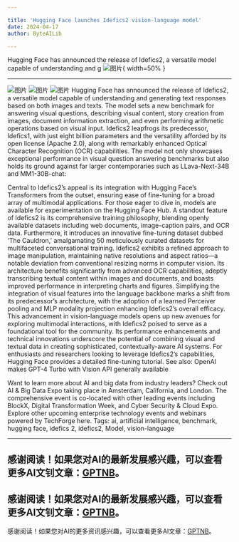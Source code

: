 ```yaml
---

title: 'Hugging Face launches Idefics2 vision-language model'
date: 2024-04-17
author: ByteAILib

---
```


Hugging Face has announced the release of Idefics2, a versatile model capable of understanding and g
![图片](https://www.artificialintelligence-news.com/wp-content/uploads/sites/9/2024/04/hugging-face-idefics2-model-ai-artificial-intelligence-development-visual-language-model-benchmark.jpg){ width=50% }

---
![图片](https://secure.gravatar.com/avatar/b8c5d238e1fddd55d8a0064f1a534ba5?s=100&d=mm&r=g)
![图片](https://www.artificialintelligence-news.com/wp-content/uploads/sites/9/2024/04/Idefics2_eval_barchart-1024x464.png)
![图片](https://www.artificialintelligence-news.com/wp-content/uploads/sites/9/2022/04/ai-expo-world-728x-90-01.png)
Hugging Face has announced the release of Idefics2, a versatile model capable of understanding and generating text responses based on both images and texts. The model sets a new benchmark for answering visual questions, describing visual content, story creation from images, document information extraction, and even performing arithmetic operations based on visual input.
Idefics2 leapfrogs its predecessor, Idefics1, with just eight billion parameters and the versatility afforded by its open license (Apache 2.0), along with remarkably enhanced Optical Character Recognition (OCR) capabilities.
The model not only showcases exceptional performance in visual question answering benchmarks but also holds its ground against far larger contemporaries such as LLava-Next-34B and MM1-30B-chat:

Central to Idefics2’s appeal is its integration with Hugging Face’s Transformers from the outset, ensuring ease of fine-tuning for a broad array of multimodal applications. For those eager to dive in, models are available for experimentation on the Hugging Face Hub.
A standout feature of Idefics2 is its comprehensive training philosophy, blending openly available datasets including web documents, image-caption pairs, and OCR data. Furthermore, it introduces an innovative fine-tuning dataset dubbed ‘The Cauldron,’ amalgamating 50 meticulously curated datasets for multifaceted conversational training.
Idefics2 exhibits a refined approach to image manipulation, maintaining native resolutions and aspect ratios—a notable deviation from conventional resizing norms in computer vision. Its architecture benefits significantly from advanced OCR capabilities, adeptly transcribing textual content within images and documents, and boasts improved performance in interpreting charts and figures.
Simplifying the integration of visual features into the language backbone marks a shift from its predecessor’s architecture, with the adoption of a learned Perceiver pooling and MLP modality projection enhancing Idefics2’s overall efficacy.
This advancement in vision-language models opens up new avenues for exploring multimodal interactions, with Idefics2 poised to serve as a foundational tool for the community. Its performance enhancements and technical innovations underscore the potential of combining visual and textual data in creating sophisticated, contextually-aware AI systems.
For enthusiasts and researchers looking to leverage Idefics2’s capabilities, Hugging Face provides a detailed fine-tuning tutorial.
See also: OpenAI makes GPT-4 Turbo with Vision API generally available

Want to learn more about AI and big data from industry leaders? Check out AI & Big Data Expo taking place in Amsterdam, California, and London. The comprehensive event is co-located with other leading events including BlockX, Digital Transformation Week, and Cyber Security & Cloud Expo.
Explore other upcoming enterprise technology events and webinars powered by TechForge here.
Tags: ai, artificial intelligence, benchmark, hugging face, idefics 2, idefics2, Model, vision-language

---
感谢阅读！如果您对AI的最新发展感兴趣，可以查看更多AI文钊文章：[GPTNB](https://gptnb.com)。
---
感谢阅读！如果您对AI的最新发展感兴趣，可以查看更多AI文钊文章：[GPTNB](https://gptnb.com)。
---
感谢阅读！如果您对AI的更多资讯感兴趣，可以查看更多AI文章：[GPTNB](https://gptnb.com)。